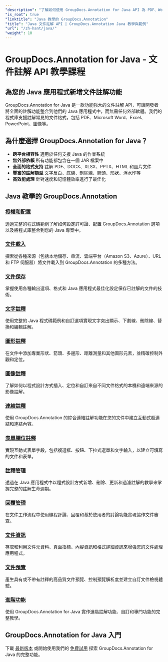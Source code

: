 ```yaml
---
"description": "了解如何使用 GroupDocs.Annotation for Java API 為 PDF、Word、Excel 和 PowerPoint 文件新增註解。取得逐步整合教學和程式碼範例。"
"is_root": true
"linktitle": "Java 教學的 GroupDocs.Annotation"
"title": "Java 文件註解 API | GroupDocs.Annotation Java 教學與範例"
"url": "/zh-hant/java/"
"weight": 10
---
```


# GroupDocs.Annotation for Java - 文件註解 API 教學課程

## 為您的 Java 應用程式新增文件註解功能

GroupDocs.Annotation for Java 是一款功能強大的文件註解 API，可讓開發者將全面的註解功能整合到他們的 Java 應用程式中，而無需任何外部軟體。我們的程式庫支援註解常見的文件格式，包括 PDF、Microsoft Word、Excel、PowerPoint、圖像等。

## 為什麼選擇 GroupDocs.Annotation for Java？

- **跨平台相容性** 適用於任何支援 Java 的作業系統
- **無外部依賴** 所有功能都包含在一個 JAR 檔案中
- **全面的格式支持** 註解 PDF、DOCX、XLSX、PPTX、HTML 和圖片文件
- **豐富的註解類型** 文字反白、底線、刪除線、箭頭、形狀、浮水印等
- **高效能處理** 針對速度和記憶體效率進行了最佳化

## Java 教學的 GroupDocs.Annotation

### [授權和配置](./licensing-and-configuration)
透過完整的程式碼範例了解如何設定許可證、配置 GroupDocs.Annotation 選項以及將程式庫整合到您的 Java 專案中。

### [文件載入](./document-loading)
探索從各種來源（包括本地儲存、串流、雲端平台（Amazon S3、Azure）、URL 和 FTP 伺服器）將文件載入到 GroupDocs.Annotation 的多種方法。

### [文件保存](./document-saving)
掌握使用各種輸出選項、格式和 Java 應用程式最佳化設定保存已註解的文件的技術。

### [文字註釋](./text-annotations)
使用完整的 Java 程式碼範例和自訂選項實現文字突出顯示、下劃線、刪除線、替換和編輯註解。

### [圖形註釋](./graphical-annotations)
在文件中添加專業形狀、箭頭、多邊形、距離測量和其他圖形元素，並精確控制外觀和定位。

### [圖像註釋](./image-annotations)
了解如何以程式設計方式插入、定位和自訂來自不同文件格式的本機和遠端來源的影像註解。

### [連結註釋](./link-annotations)
使用 GroupDocs.Annotation 的綜合連結註解功能在您的文件中建立互動式超連結和連結內容。

### [表單欄位註釋](./form-field-annotations)
實現互動式表單字段，包括複選框、按鈕、下拉式選單和文字輸入，以建立可填寫的文件和表單。

### [註釋管理](./annotation-management)
透過在 Java 應用程式中以程式設計方式新增、刪除、更新和過濾註解的教學來掌握完整的註解生命週期。

### [回覆管理](./reply-management)
在文件工作流程中使用線程評論、回覆和基於使用者的討論功能實現協作文件審查。

### [文件資訊](./document-information)
存取和利用文件元資料、頁面指標、內容資訊和格式詳細資訊來增強您的文件處理應用程式。

### [文件預覽](./document-preview)
產生具有或不帶有註釋的高品質文件預覽、控制預覽解析度並建立自訂文件檢視體驗。

### [進階功能](./advanced-features)
使用 GroupDocs.Annotation for Java 實作進階註解功能、自訂和專門功能的完整教學。

## GroupDocs.Annotation for Java 入門

下載 [最新版本](https://releases.groupdocs.com/annotation/java/) 或開始使用我們的 [免費試用](https://releases.groupdocs.com/annotation/java/) 探索 GroupDocs.Annotation for Java 的完整功能。